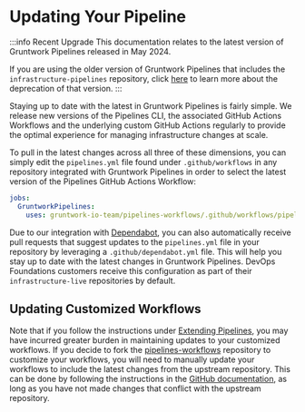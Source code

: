 # Updating Your Pipeline

:::info Recent Upgrade
This documentation relates to the latest version of Gruntwork Pipelines released in May 2024.

If you are using the older version of Gruntwork Pipelines that includes the `infrastructure-pipelines` repository, click [here](../../infrastructure-pipelines/overview/deprecation.md) to learn more about the deprecation of that version.
:::

Staying up to date with the latest in Gruntwork Pipelines is fairly simple. We release new versions of the Pipelines CLI, the associated GitHub Actions Workflows and the underlying custom GitHub Actions regularly to provide the optimal experience for managing infrastructure changes at scale.

To pull in the latest changes across all three of these dimensions, you can simply edit the `pipelines.yml` file found under `.github/workflows` in any repository integrated with Gruntwork Pipelines in order to select the latest version of the Pipelines GitHub Actions Workflow:

```yml
jobs:
  GruntworkPipelines:
    uses: gruntwork-io-team/pipelines-workflows/.github/workflows/pipelines-root.yml@v0.0.5
```

Due to our integration with [Dependabot](https://docs.github.com/en/code-security/getting-started/dependabot-quickstart-guide), you can also automatically receive pull requests that suggest updates to the `pipelines.yml` file in your repository by leveraging a `.github/dependabot.yml` file. This will help you stay up to date with the latest changes in Gruntwork Pipelines. DevOps Foundations customers receive this configuration as part of their `infrastructure-live` repositories by default.

## Updating Customized Workflows

Note that if you follow the instructions under [Extending Pipelines](/pipelines/maintain/extending), you may have incurred greater burden in maintaining updates to your customized workflows. If you decide to fork the [pipelines-workflows](https://github.com/gruntwork-io/pipelines-workflows) repository to customize your workflows, you will need to manually update your workflows to include the latest changes from the upstream repository. This can be done by following the instructions in the [GitHub documentation](https://docs.github.com/en/github/collaborating-with-issues-and-pull-requests/syncing-a-fork), as long as you have not made changes that conflict with the upstream repository.


<!-- ##DOCS-SOURCER-START
{
  "sourcePlugin": "local-copier",
  "hash": "6d58ce75f6b3810e2c15e8eaadd2e96f"
}
##DOCS-SOURCER-END -->
